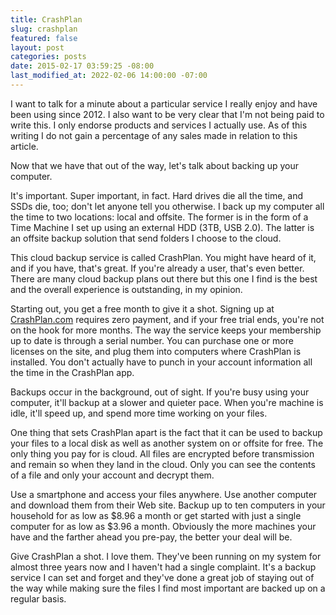 ```yaml
---
title: CrashPlan
slug: crashplan
featured: false
layout: post
categories: posts
date: 2015-02-17 03:59:25 -08:00
last_modified_at: 2022-02-06 14:00:00 -07:00
---
```


I want to talk for a minute about a particular service I really enjoy and have been using since 2012. I also want to be very clear that I'm not being paid to write this. I only endorse products and services I actually use. As of this writing I do not gain a percentage of any sales made in relation to this article.

Now that we have that out of the way, let's talk about backing up your computer.

It's important. Super important, in fact. Hard drives die all the time, and SSDs die, too; don't let anyone tell you otherwise. I back up my computer all the time to two locations: local and offsite. The former is in the form of a Time Machine I set up using an external HDD (3TB, USB 2.0). The latter is an offsite backup solution that send folders I choose to the cloud.

This cloud backup service is called CrashPlan. You might have heard of it, and if you have, that's great. If you're already a user, that's even better. There are many cloud backup plans out there but this one I find is the best and the overall experience is outstanding, in my opinion.

Starting out, you get a free month to give it a shot. Signing up at [CrashPlan.com](http://CrashPlan.com) requires zero payment, and if your free trial ends, you're not on the hook for more months. The way the service keeps your membership up to date is through a serial number. You can purchase one or more licenses on the site, and plug them into computers where CrashPlan is installed. You don't actually have to punch in your account information all the time in the CrashPlan app.

Backups occur in the background, out of sight. If you're busy using your computer, it'll backup at a slower and quieter pace. When you're machine is idle, it'll speed up, and spend more time working on your files.

One thing that sets CrashPlan apart is the fact that it can be used to backup your files to a local disk as well as another system on or offsite for free. The only thing you pay for is cloud. All files are encrypted before transmission and remain so when they land in the cloud. Only you can see the contents of a file and only your account and decrypt them.

Use a smartphone and access your files anywhere. Use another computer and download them from their Web site. Backup up to ten computers in your household for as low as $8.96 a month or get started with just a single computer for as low as $3.96 a month. Obviously the more machines your have and the farther ahead you pre-pay, the better your deal will be.

Give CrashPlan a shot. I love them. They've been running on my system for almost three years now and I haven't had a single complaint. It's a backup service I can set and forget and they've done a great job of staying out of the way while making sure the files I find most important are backed up on a regular basis.


